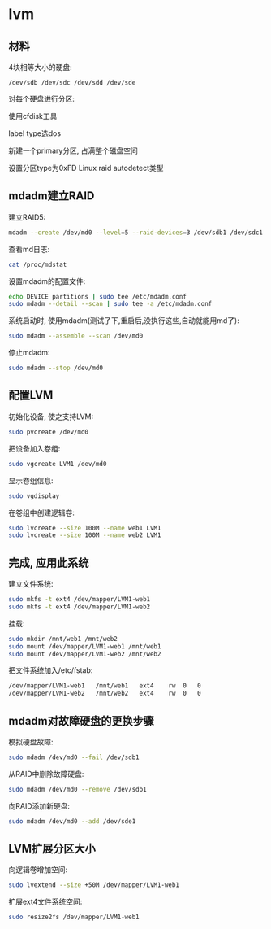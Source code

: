 # lvm

## 材料

4块相等大小的硬盘:

```text
/dev/sdb /dev/sdc /dev/sdd /dev/sde
```

对每个硬盘进行分区:

使用cfdisk工具

label type选dos

新建一个primary分区, 占满整个磁盘空间

设置分区type为0xFD Linux raid autodetect类型


## mdadm建立RAID

建立RAID5:

```bash
mdadm --create /dev/md0 --level=5 --raid-devices=3 /dev/sdb1 /dev/sdc1 /dev/sdd1
```

查看md日志:

```bash
cat /proc/mdstat
```

设置mdadm的配置文件:

```bash
echo DEVICE partitions | sudo tee /etc/mdadm.conf
sudo mdadm --detail --scan | sudo tee -a /etc/mdadm.conf
```

系统启动时, 使用mdadm(测试了下,重启后,没执行这些,自动就能用md了):

```bash
sudo mdadm --assemble --scan /dev/md0
```

停止mdadm:

```bash
sudo mdadm --stop /dev/md0
```


## 配置LVM

初始化设备, 使之支持LVM:

```bash
sudo pvcreate /dev/md0
```

把设备加入卷组:

```bash
sudo vgcreate LVM1 /dev/md0
```

显示卷组信息:

```bash
sudo vgdisplay
```

在卷组中创建逻辑卷:

```bash
sudo lvcreate --size 100M --name web1 LVM1
sudo lvcreate --size 100M --name web2 LVM1
```


## 完成, 应用此系统

建立文件系统:

```bash
sudo mkfs -t ext4 /dev/mapper/LVM1-web1
sudo mkfs -t ext4 /dev/mapper/LVM1-web2
```

挂载:

```bash
sudo mkdir /mnt/web1 /mnt/web2
sudo mount /dev/mapper/LVM1-web1 /mnt/web1
sudo mount /dev/mapper/LVM1-web2 /mnt/web2
```

把文件系统加入/etc/fstab:

```bash
/dev/mapper/LVM1-web1	/mnt/web1	ext4	rw	0	0
/dev/mapper/LVM1-web2	/mnt/web2	ext4	rw	0	0
```


## mdadm对故障硬盘的更换步骤

模拟硬盘故障:

```bash
sudo mdadm /dev/md0 --fail /dev/sdb1
```

从RAID中删除故障硬盘:

```bash
sudo mdadm /dev/md0 --remove /dev/sdb1
```

向RAID添加新硬盘:

```bash
sudo mdadm /dev/md0 --add /dev/sde1
```


## LVM扩展分区大小

向逻辑卷增加空间:

```bash
sudo lvextend --size +50M /dev/mapper/LVM1-web1
```

扩展ext4文件系统空间:

```bash
sudo resize2fs /dev/mapper/LVM1-web1
```



